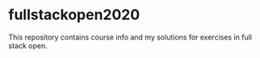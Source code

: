 # fullstackopen2020
This repository contains  course info and my solutions for exercises in full stack open.
